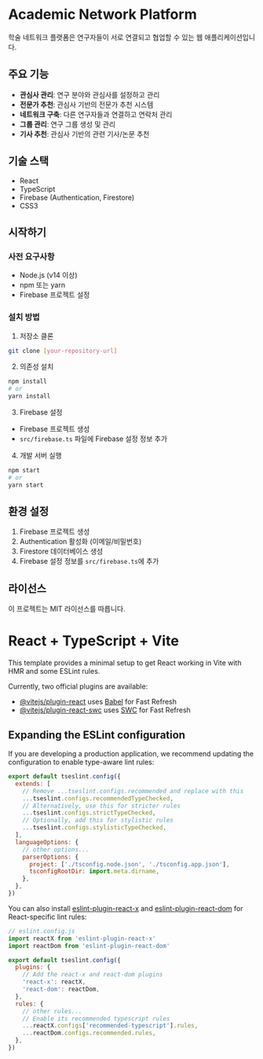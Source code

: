 # Academic Network Platform

학술 네트워크 플랫폼은 연구자들이 서로 연결되고 협업할 수 있는 웹 애플리케이션입니다.

## 주요 기능

- **관심사 관리**: 연구 분야와 관심사를 설정하고 관리
- **전문가 추천**: 관심사 기반의 전문가 추천 시스템
- **네트워크 구축**: 다른 연구자들과 연결하고 연락처 관리
- **그룹 관리**: 연구 그룹 생성 및 관리
- **기사 추천**: 관심사 기반의 관련 기사/논문 추천

## 기술 스택

- React
- TypeScript
- Firebase (Authentication, Firestore)
- CSS3

## 시작하기

### 사전 요구사항

- Node.js (v14 이상)
- npm 또는 yarn
- Firebase 프로젝트 설정

### 설치 방법

1. 저장소 클론
```bash
git clone [your-repository-url]
```

2. 의존성 설치
```bash
npm install
# or
yarn install
```

3. Firebase 설정
- Firebase 프로젝트 생성
- `src/firebase.ts` 파일에 Firebase 설정 정보 추가

4. 개발 서버 실행
```bash
npm start
# or
yarn start
```

## 환경 설정

1. Firebase 프로젝트 생성
2. Authentication 활성화 (이메일/비밀번호)
3. Firestore 데이터베이스 생성
4. Firebase 설정 정보를 `src/firebase.ts`에 추가

## 라이선스

이 프로젝트는 MIT 라이선스를 따릅니다.

# React + TypeScript + Vite

This template provides a minimal setup to get React working in Vite with HMR and some ESLint rules.

Currently, two official plugins are available:

- [@vitejs/plugin-react](https://github.com/vitejs/vite-plugin-react/blob/main/packages/plugin-react/README.md) uses [Babel](https://babeljs.io/) for Fast Refresh
- [@vitejs/plugin-react-swc](https://github.com/vitejs/vite-plugin-react-swc) uses [SWC](https://swc.rs/) for Fast Refresh

## Expanding the ESLint configuration

If you are developing a production application, we recommend updating the configuration to enable type-aware lint rules:

```js
export default tseslint.config({
  extends: [
    // Remove ...tseslint.configs.recommended and replace with this
    ...tseslint.configs.recommendedTypeChecked,
    // Alternatively, use this for stricter rules
    ...tseslint.configs.strictTypeChecked,
    // Optionally, add this for stylistic rules
    ...tseslint.configs.stylisticTypeChecked,
  ],
  languageOptions: {
    // other options...
    parserOptions: {
      project: ['./tsconfig.node.json', './tsconfig.app.json'],
      tsconfigRootDir: import.meta.dirname,
    },
  },
})
```

You can also install [eslint-plugin-react-x](https://github.com/Rel1cx/eslint-react/tree/main/packages/plugins/eslint-plugin-react-x) and [eslint-plugin-react-dom](https://github.com/Rel1cx/eslint-react/tree/main/packages/plugins/eslint-plugin-react-dom) for React-specific lint rules:

```js
// eslint.config.js
import reactX from 'eslint-plugin-react-x'
import reactDom from 'eslint-plugin-react-dom'

export default tseslint.config({
  plugins: {
    // Add the react-x and react-dom plugins
    'react-x': reactX,
    'react-dom': reactDom,
  },
  rules: {
    // other rules...
    // Enable its recommended typescript rules
    ...reactX.configs['recommended-typescript'].rules,
    ...reactDom.configs.recommended.rules,
  },
})
```
